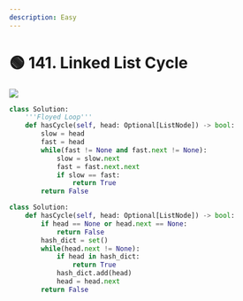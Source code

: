 ```yaml
---
description: Easy
---
```


# 🟢 141. Linked List Cycle

![](https://assets.leetcode.com/uploads/2018/12/07/circularlinkedlist.png)

```python
class Solution:
    '''Floyed Loop'''
    def hasCycle(self, head: Optional[ListNode]) -> bool:
        slow = head
        fast = head
        while(fast != None and fast.next != None):
            slow = slow.next
            fast = fast.next.next
            if slow == fast:
                return True            
        return False
```

```python
class Solution:
    def hasCycle(self, head: Optional[ListNode]) -> bool:
        if head == None or head.next == None:
            return False
        hash_dict = set()
        while(head.next != None):
            if head in hash_dict:
                return True
            hash_dict.add(head)
            head = head.next
        return False
```
